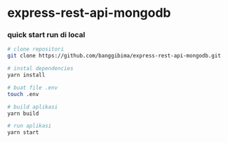 # express-rest-api-mongodb

### quick start run di local

```sh
# clone repositori
git clone https://github.com/banggibima/express-rest-api-mongodb.git

# instal dependencies
yarn install

# buat file .env
touch .env

# build aplikasi
yarn build

# run aplikasi
yarn start
```
